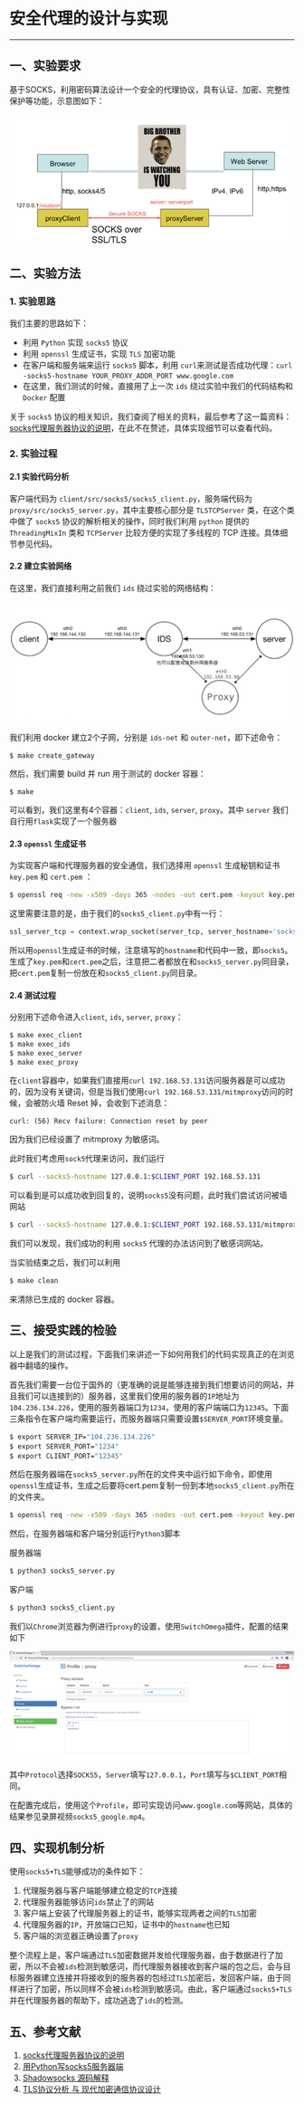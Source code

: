 # 安全代理的设计与实现

---

## 一、实验要求

基于SOCKS，利用密码算法设计一个安全的代理协议，具有认证、加密、完整性保护等功能，示意图如下：

![socks5-intro](img/socks5-intro.png)



## 二、实验方法

### 1. 实验思路

我们主要的思路如下：

- 利用 `Python` 实现 `socks5` 协议
- 利用 `openssl` 生成证书，实现 `TLS` 加密功能
- 在客户端和服务端来运行 `socks5` 脚本，利用 `curl`来测试是否成功代理：`curl -socks5-hostname YOUR_PROXY_ADDR_PORT www.google.com`
- 在这里，我们测试的时候，直接用了上一次 `ids` 绕过实验中我们的代码结构和 `Docker` 配置

关于 `socks5` 协议的相关知识，我们查阅了相关的资料，最后参考了这一篇资料：[socks代理服务器协议的说明](https://my.oschina.net/u/660063/blog/201187)，在此不在赘述，具体实现细节可以查看代码。

### 2. 实验过程

#### 2.1 实验代码分析

客户端代码为 `client/src/socks5/socks5_client.py`，服务端代码为 `proxy/src/socks5_server.py`，其中主要核心部分是 `TLSTCPServer` 类，在这个类中做了 `socks5` 协议的解析相关的操作，同时我们利用 `python` 提供的 `ThreadingMixIn` 类和 `TCPServer` 比较方便的实现了多线程的 TCP 连接。具体细节参见代码。

#### 2.2 建立实验网络

在这里，我们直接利用之前我们 `ids` 绕过实验的网络结构：

![Network-socks5](img/Network-socks5.png)

我们利用 docker 建立2个子网，分别是 `ids-net` 和 `outer-net`，即下述命令：

```shell
$ make create_gateway
```

然后，我们需要 build 并 run 用于测试的 docker 容器：

```shell
$ make
```

可以看到，我们这里有4个容器：`client`, `ids`, `server`, `proxy`。其中 `server` 我们自行用`flask`实现了一个服务器

#### 2.3 `openssl` 生成证书

为实现客户端和代理服务器的安全通信，我们选择用 `openssl` 生成秘钥和证书 `key.pem` 和 `cert.pem` ：

```bash
$ openssl req -new -x509 -days 365 -nodes -out cert.pem -keyout key.pem
```

这里需要注意的是，由于我们的`socks5_client.py`中有一行：

```python
ssl_server_tcp = context.wrap_socket(server_tcp, server_hostname='socks5')
```

所以用`openssl`生成证书的时候，注意填写的`hostname`和代码中一致，即`socks5`。生成了`key.pem`和`cert.pem`之后，注意把二者都放在和`socks5_server.py`同目录，把`cert.pem`复制一份放在和`socks5_client.py`同目录。

#### 2.4 测试过程

分别用下述命令进入`client`, `ids`, `server`, `proxy`：

```shell
$ make exec_client
$ make exec_ids
$ make exec_server
$ make exec_proxy
```

在`client`容器中，如果我们直接用`curl 192.168.53.131`访问服务器是可以成功的，因为没有关键词，但是当我们使用`curl 192.168.53.131/mitmproxy`访问的时候，会被防火墙 Reset 掉，会收到下述消息：

```
curl: (56) Recv failure: Connection reset by peer
```

因为我们已经设置了 mitmproxy 为敏感词。

此时我们考虑用`sock5`代理来访问，我们运行

```bash
$ curl --socks5-hostname 127.0.0.1:$CLIENT_PORT 192.168.53.131
```

可以看到是可以成功收到回复的，说明`socks5`没有问题，此时我们尝试访问被墙网站

```bash
$ curl --socks5-hostname 127.0.0.1:$CLIENT_PORT 192.168.53.131/mitmproxy
```

我们可以发现，我们成功的利用 `socks5` 代理的办法访问到了敏感词网站。

当实验结束之后，我们可以利用

```bash
$ make clean
```

来清除已生成的 docker 容器。



## 三、接受实践的检验

以上是我们的测试过程，下面我们来讲述一下如何用我们的代码实现真正的在浏览器中翻墙的操作。

首先我们需要一台位于国外的（更准确的说是能够连接到我们想要访问的网站，并且我们可以连接到的）服务器，这里我们使用的服务器的`IP`地址为`104.236.134.226`，使用的服务器端口为`1234`，使用的客户端端口为`12345`。下面三条指令在客户端均需要运行，而服务器端只需要设置`$SERVER_PORT`环境变量。

```bash
$ export SERVER_IP="104.236.134.226"
$ export SERVER_PORT="1234"
$ export CLIENT_PORT="12345"
```

然后在服务器端在`socks5_server.py`所在的文件夹中运行如下命令，即使用`openssl`生成证书，生成之后要将cert.pem复制一份到本地`socks5_client.py`所在的文件夹。

```bash
$ openssl req -new -x509 -days 365 -nodes -out cert.pem -keyout key.pem
```

然后，在服务器端和客户端分别运行`Python3`脚本

服务器端

```bash
$ python3 socks5_server.py
```

客户端

```bash
$ python3 socks5_client.py
```

我们以`Chrome`浏览器为例进行`proxy`的设置，使用`SwitchOmega`插件，配置的结果如下

![SwitchOmega](./img/SwitchOmegaSetting.png)

其中`Protocol`选择`SOCKS5`，`Server`填写`127.0.0.1`，`Port`填写与`$CLIENT_PORT`相同。

在配置完成后，使用这个`Profile`，即可实现访问`www.google.com`等网站，具体的结果参见录屏视频`socks5_google.mp4`。



## 四、实现机制分析

使用`socks5+TLS`能够成功的条件如下：

1. 代理服务器与客户端能够建立稳定的`TCP`连接
2. 代理服务器能够访问`ids`禁止了的网站
3. 客户端上安装了代理服务器上的证书，能够实现两者之间的`TLS`加密
4. 代理服务器的`IP`，开放端口已知，证书中的`hostname`也已知
5. 客户端的浏览器正确设置了`proxy`

整个流程上是，客户端通过`TLS`加密数据并发给代理服务器，由于数据进行了加密，所以不会被`ids`检测到敏感词，而代理服务器接收到客户端的包之后，会与目标服务器建立连接并将接收到的服务器的包经过`TLS`加密后，发回客户端，由于同样进行了加密，所以同样不会被`ids`检测到敏感词。由此，客户端通过`socks5+TLS`并在代理服务器的帮助下，成功逃逸了`ids`的检测。



## 五、参考文献

1. [socks代理服务器协议的说明](https://my.oschina.net/u/660063/blog/201187)
2. [用Python写socks5服务器端](http://xiaoxia.org/2011/03/29/written-by-python-socks5-server/)
3. [Shadowsocks 源码解释](http://yveschan.github.io/blog/shadowsocks-analysis/)
4. [TLS协议分析 与 现代加密通信协议设计](https://www.tuicool.com/articles/EJZJzmn)


